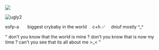 
![](https://komarev.com/ghpvc/?username=lgraveyardletters&color=cb8087&style=plastic&label=the+attention+i+deserve+♡)


![ugly2](https://github.com/user-attachments/assets/a7273b7e-4be6-4dec-8e11-3f8b9bc41e66)

esfp-a   biggest crybaby in the world  c+h ✅  dniuf mostly ^_^

" don't you know that the world is mine ? don't you know that is now my time ? can't you see that its all about me >_< "
